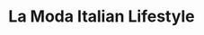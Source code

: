 ---
title: "La Moda Italian Lifestyle"
url: /waidhofen-an-der-ybbs/la-moda-italian-lifestyle/
shop: Kleidung
---